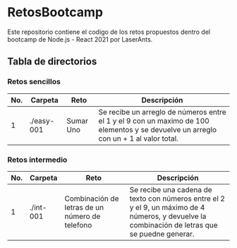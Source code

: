# RetosBootcamp
Este repositorio contiene el codigo de los retos propuestos dentro del bootcamp de Node.js - React 2021 por LaserAnts.

## Tabla de directorios

### Retos sencillos
No. | Carpeta | Reto | Descripción
---|---|---|---
1 | ./easy-001| Sumar Uno | Se recibe un arreglo de números entre el 1 y el 9 con un maximo de 100 elementos y se devuelve un arreglo con un + 1 al valor total.

### Retos intermedio
No. | Carpeta | Reto | Descripción
---|---|---|---
1 | ./int-001 | Combinación de letras de un número de telefono | Se recibe una cadena de texto con números entre el 2 y el 9, un máximo de 4 números, y devuelve la combinación de letras que se puedne generar.
